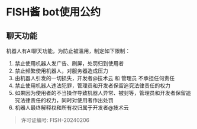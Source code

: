 # FISH酱 bot使用公约

## 聊天功能

机器人有AI聊天功能，为防止被滥用，制定如下限制：

1. 禁止使用机器人发广告、刷屏，处罚归到使用者
2. 禁止频繁使用机器人，对服务器造成压力
3. 由机器人引发的一切损失，开发者@技术云 和 管理员 不承担任何责任
4. 禁止使用机器人违法犯罪，管理员和开发者保留追究法律责任的权力
5. 如果因为使用者的不当操作导致机器人异常、被封等，管理员和开发者保留追究法律责任的权力，同时对使用者作出处罚
6. 机器人最终解释权和所有权归属于开发者@技术云

> 许可证编号: FISH-20240206